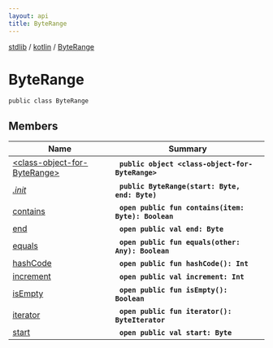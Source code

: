 ```yaml
---
layout: api
title: ByteRange
---
```

[stdlib](../../index.md) / [kotlin](../index.md) / [ByteRange](index.md)

# ByteRange

```
public class ByteRange
```

## Members

| Name | Summary |
|------|---------|
|[&lt;class-object-for-ByteRange&gt;](_class-object-for-ByteRange_/index.md)|&nbsp;&nbsp;**`public object <class-object-for-ByteRange>`**<br>|
|[*.init*](_init_.md)|&nbsp;&nbsp;**`public ByteRange(start: Byte, end: Byte)`**<br>|
|[contains](contains.md)|&nbsp;&nbsp;**`open public fun contains(item: Byte): Boolean`**<br>|
|[end](end.md)|&nbsp;&nbsp;**`open public val end: Byte`**<br>|
|[equals](equals.md)|&nbsp;&nbsp;**`open public fun equals(other: Any): Boolean`**<br>|
|[hashCode](hashCode.md)|&nbsp;&nbsp;**`open public fun hashCode(): Int`**<br>|
|[increment](increment/index.md)|&nbsp;&nbsp;**`open public val increment: Int`**<br>|
|[isEmpty](isEmpty.md)|&nbsp;&nbsp;**`open public fun isEmpty(): Boolean`**<br>|
|[iterator](iterator.md)|&nbsp;&nbsp;**`open public fun iterator(): ByteIterator`**<br>|
|[start](start.md)|&nbsp;&nbsp;**`open public val start: Byte`**<br>|

